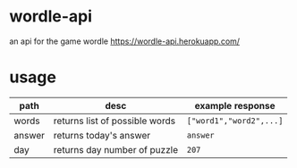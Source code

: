 # wordle-api
an api for the game wordle
https://wordle-api.herokuapp.com/

# usage
| path  | desc                           | example response        |
|-------|--------------------------------|-------------------------|
| words | returns list of possible words | `["word1","word2",...]` |
| answer | returns today's answer         | `answer`                |
| day   | returns day number of puzzle   | `207`                   |
